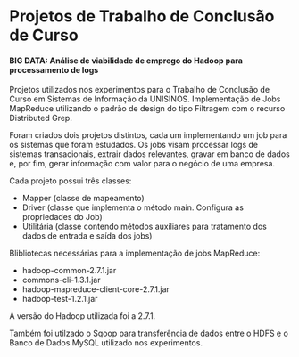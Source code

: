 # Projetos de Trabalho de Conclusão de Curso
#### BIG DATA: Análise de viabilidade de emprego do Hadoop para processamento de logs

Projetos utilizados nos experimentos para o Trabalho de Conclusão de Curso em Sistemas de Informação da UNISINOS. Implementação de Jobs MapReduce utilizando o padrão de design do tipo Filtragem com o recurso Distributed Grep.

Foram criados dois projetos distintos, cada um implementando um job para os sistemas que foram estudados. Os jobs visam processar logs de sistemas transacionais, extrair dados relevantes, gravar em banco de dados e, por fim, gerar informação com valor para o negócio de uma empresa.

Cada projeto possui três classes:

* Mapper (classe de mapeamento)
* Driver (classe que implementa o método main. Configura as propriedades do Job)
* Utilitária (classe contendo métodos auxiliares para tratamento dos dados de entrada e saída dos jobs)

Blibliotecas necessárias para a implementação de jobs MapReduce:

* hadoop-common-2.7.1.jar
* commons-cli-1.3.1.jar
* hadoop-mapreduce-client-core-2.7.1.jar
* hadoop-test-1.2.1.jar

A versão do Hadoop utilizada foi a 2.7.1.

Também foi utilzado o Sqoop para transferência de dados entre o HDFS e o Banco de Dados MySQL utilizado nos experimentos.
